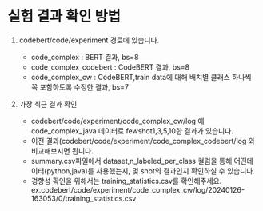 # 실험 결과 확인 방법

1. codebert/code/experiment 경로에 있습니다.
   - code_complex : BERT 결과, bs=8
   - code_complex_codebert : CodeBERT 결과, bs=8
   - code_complex_cw : CodeBERT,train data에 대해 배치별 클래스 하나씩 꼭 포함하도록 수정한 결과, bs=7

2. 가장 최근 결과 확인 
   - codebert/code/experiment/code_complex_cw/log 에 code_complex_java 데이터로 fewshot1,3,5,10한 결과가 있습니다.
   - 이전 결과(codebert/code/experiment/code_complex_codebert/log 와 비교해보시면 됩니다.
   - summary.csv파일에서 dataset,n_labeled_per_class 컬럼을 통해 어떤데이터(python,java)를 사용했는지, 몇 shot의 결과인지 확인하실 수 있습니다.
   - 경향성 확인을 위해서는 training_statistics.csv를 확인해주세요.
   ex.codebert/code/experiment/code_complex_cw/log/20240126-163053/0/training_statistics.csv
